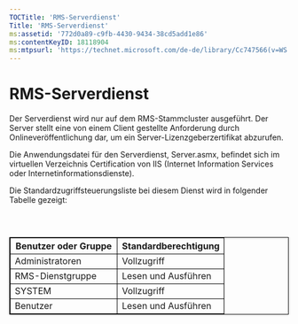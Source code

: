 ```yaml
---
TOCTitle: 'RMS-Serverdienst'
Title: 'RMS-Serverdienst'
ms:assetid: '772d0a89-c9fb-4430-9434-38cd5add1e86'
ms:contentKeyID: 18118904
ms:mtpsurl: 'https://technet.microsoft.com/de-de/library/Cc747566(v=WS.10)'
---
```


RMS-Serverdienst
================

Der Serverdienst wird nur auf dem RMS-Stammcluster ausgeführt. Der Server stellt eine von einem Client gestellte Anforderung durch Onlineveröffentlichung dar, um ein Server-Lizenzgeberzertifikat abzurufen.

Die Anwendungsdatei für den Serverdienst, Server.asmx, befindet sich im virtuellen Verzeichnis Certification von IIS (Internet Information Services oder Internetinformationsdienste).

Die Standardzugriffsteuerungsliste bei diesem Dienst wird in folgender Tabelle gezeigt:

###  

 
<table style="border:1px solid black;">
<colgroup>
<col width="50%" />
<col width="50%" />
</colgroup>
<thead>
<tr class="header">
<th style="border:1px solid black;" >Benutzer oder Gruppe</th>
<th style="border:1px solid black;" >Standardberechtigung</th>
</tr>
</thead>
<tbody>
<tr class="odd">
<td style="border:1px solid black;">Administratoren</td>
<td style="border:1px solid black;">Vollzugriff</td>
</tr>
<tr class="even">
<td style="border:1px solid black;">RMS-Dienstgruppe</td>
<td style="border:1px solid black;">Lesen und Ausführen</td>
</tr>
<tr class="odd">
<td style="border:1px solid black;">SYSTEM</td>
<td style="border:1px solid black;">Vollzugriff</td>
</tr>
<tr class="even">
<td style="border:1px solid black;">Benutzer</td>
<td style="border:1px solid black;">Lesen und Ausführen</td>
</tr>
</tbody>
</table>
